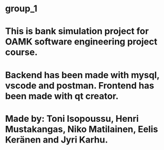 # group_1
# This is bank simulation project for OAMK software engineering project course.
# Backend has been made with mysql, vscode and postman. Frontend has been made with qt creator.
# Made by: Toni Isopoussu, Henri Mustakangas, Niko Matilainen, Eelis Keränen and Jyri Karhu.
